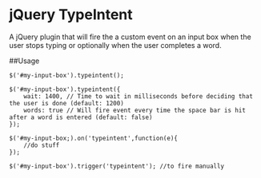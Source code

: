 jQuery TypeIntent
==================

A jQuery plugin that will fire the a custom event on an input box when the user stops typing or optionally when the user completes a word.

##Usage

    $('#my-input-box').typeintent();

    $('#my-input-box').typeintent({
		wait: 1400, // Time to wait in milliseconds before deciding that the user is done (default: 1200)
		words: true // Will fire event every time the space bar is hit after a word is entered (default: false)
    });
    
    $('#my-input-box;).on('typeintent',function(e){
    	//do stuff
    });
    
    $('#my-input-box').trigger('typeintent'); //to fire manually
